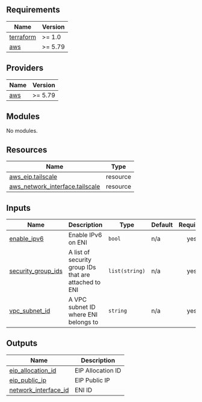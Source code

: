 <!-- BEGINNING OF PRE-COMMIT-TERRAFORM DOCS HOOK -->
## Requirements

| Name | Version |
|------|---------|
| <a name="requirement_terraform"></a> [terraform](#requirement\_terraform) | >= 1.0 |
| <a name="requirement_aws"></a> [aws](#requirement\_aws) | >= 5.79 |

## Providers

| Name | Version |
|------|---------|
| <a name="provider_aws"></a> [aws](#provider\_aws) | >= 5.79 |

## Modules

No modules.

## Resources

| Name | Type |
|------|------|
| [aws_eip.tailscale](https://registry.terraform.io/providers/hashicorp/aws/latest/docs/resources/eip) | resource |
| [aws_network_interface.tailscale](https://registry.terraform.io/providers/hashicorp/aws/latest/docs/resources/network_interface) | resource |

## Inputs

| Name | Description | Type | Default | Required |
|------|-------------|------|---------|:--------:|
| <a name="input_enable_ipv6"></a> [enable\_ipv6](#input\_enable\_ipv6) | Enable IPv6 on ENI | `bool` | n/a | yes |
| <a name="input_security_group_ids"></a> [security\_group\_ids](#input\_security\_group\_ids) | A list of security group IDs that are attached to ENI | `list(string)` | n/a | yes |
| <a name="input_vpc_subnet_id"></a> [vpc\_subnet\_id](#input\_vpc\_subnet\_id) | A VPC subnet ID where ENI belongs to | `string` | n/a | yes |

## Outputs

| Name | Description |
|------|-------------|
| <a name="output_eip_allocation_id"></a> [eip\_allocation\_id](#output\_eip\_allocation\_id) | EIP Allocation ID |
| <a name="output_eip_public_ip"></a> [eip\_public\_ip](#output\_eip\_public\_ip) | EIP Public IP |
| <a name="output_network_interface_id"></a> [network\_interface\_id](#output\_network\_interface\_id) | ENI ID |
<!-- END OF PRE-COMMIT-TERRAFORM DOCS HOOK -->
